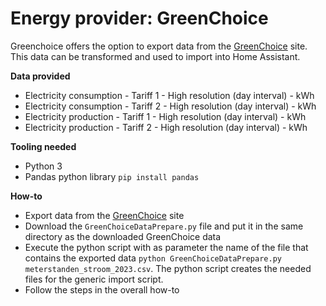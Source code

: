 # Energy provider: GreenChoice

Greenchoice offers the option to export data from the [GreenChoice](https://www.greenchoice.nl/) site. This data can be transformed and used to import into Home Assistant.

**Data provided**
- Electricity consumption - Tariff 1 - High resolution (day interval) - kWh
- Electricity consumption - Tariff 2 - High resolution (day interval) - kWh
- Electricity production - Tariff 1 - High resolution (day interval) - kWh
- Electricity production - Tariff 2 - High resolution (day interval) - kWh

**Tooling needed**
- Python 3
- Pandas python library ```pip install pandas```

**How-to**
- Export data from the [GreenChoice](https://www.greenchoice.nl/) site
- Download the ```GreenChoiceDataPrepare.py``` file and put it in the same directory as the downloaded GreenChoice data
- Execute the python script with as parameter the name of the file that contains the exported data ```python GreenChoiceDataPrepare.py meterstanden_stroom_2023.csv```. The python script creates the needed files for the generic import script.
- Follow the steps in the overall how-to